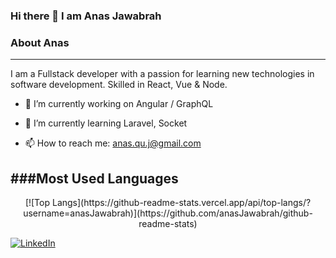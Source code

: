 ### Hi there 👋 I am Anas Jawabrah


### About Anas
------------
I am a  Fullstack developer with a passion for learning new technologies in software development. Skilled in React, Vue & Node.

- 🔭 I’m currently working on Angular / GraphQL

- 🌱 I’m currently learning Laravel, Socket

- 📫 How to reach me: anas.qu.j@gmail.com

###Most Used Languages
------------
<div align="center">
  [![Top Langs](https://github-readme-stats.vercel.app/api/top-langs/?username=anasJawabrah)](https://github.com/anasJawabrah/github-readme-stats)
</div>

[![LinkedIn](https://user-images.githubusercontent.com/282759/84680162-4161a300-af00-11ea-912c-8f32e5cc1676.png)](https://linkedin.com/in/anasJawabrah)
